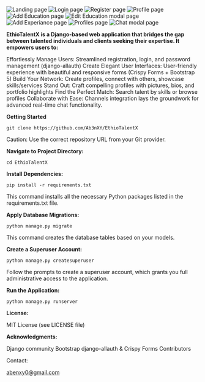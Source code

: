 ![Landing page](https://github.com/Ab3nXY/EthioTalentX/assets/127937158/3b5d75a8-3b99-4615-b635-3fc3604f2153)
![Login page](https://github.com/Ab3nXY/EthioTalentX/assets/127937158/c18362a5-6313-40d2-a431-071760142059)
![Register page](https://github.com/Ab3nXY/EthioTalentX/assets/127937158/0105092e-a4f6-47cd-951d-ca3ec0f10800)
![Profile page](https://github.com/Ab3nXY/EthioTalentX/assets/127937158/02cb2423-1203-4a98-a67d-1c78619880be)
![Add Education page](https://github.com/Ab3nXY/EthioTalentX/assets/127937158/0222bf96-989b-4a82-ae68-842fb602f5a6)
![Edit Education modal page ](https://github.com/Ab3nXY/EthioTalentX/assets/127937158/dee8b5e1-162f-47c8-823e-06fb74ffe8bd)
![Add Experiance page](https://github.com/Ab3nXY/EthioTalentX/assets/127937158/b7fe6c59-da19-4208-af10-68bece8de27f)
![Profiles page](https://github.com/Ab3nXY/EthioTalentX/assets/127937158/cfcb4415-d2e5-4a7d-8d63-7c8db9888167)
![Chat modal page](https://github.com/Ab3nXY/EthioTalentX/assets/127937158/51f193cd-5b8c-4a1f-a367-5acadbe04714)


**EthioTalentX is a Django-based web application that bridges the gap between talented individuals and clients seeking their expertise. It empowers users to:**

Effortlessly Manage Users: Streamlined registration, login, and password management (django-allauth)
Create Elegant User Interfaces: User-friendly experience with beautiful and responsive forms (Crispy Forms + Bootstrap 5)
Build Your Network: Create profiles, connect with others, showcase skills/services
Stand Out: Craft compelling profiles with pictures, bios, and portfolio highlights
Find the Perfect Match: Search talent by skills or browse profiles
Collaborate with Ease: Channels integration lays the groundwork for advanced real-time chat functionality.

**Getting Started**

```git clone https://github.com/Ab3nXY/EthioTalentX```

Caution: Use the correct repository URL from your Git provider.

**Navigate to Project Directory:**

```cd EthioTalentX```

**Install Dependencies:**

```pip install -r requirements.txt```

This command installs all the necessary Python packages listed in the requirements.txt file.

**Apply Database Migrations:**

```python manage.py migrate```

This command creates the database tables based on your models.

**Create a Superuser Account:**

```python manage.py createsuperuser```

Follow the prompts to create a superuser account, which grants you full administrative access to the application.

**Run the Application:**

```python manage.py runserver```


**License:**

MIT License (see LICENSE file)

**Acknowledgments:**

Django community
Bootstrap
django-allauth & Crispy Forms
Contributors

Contact:

abenxy0@gmail.com
